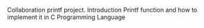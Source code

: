 Collaboration printf project. Introduction Printf function and how to implement it in C Programming Language
